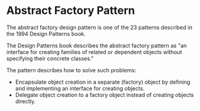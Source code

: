 # Abstract Factory Pattern

The abstract factory design pattern is one of the 23 patterns described in the 1994 Design Patterns book. 

The Design Patterns book describes the abstract factory pattern as "an interface for creating families of related or dependent objects without specifying their concrete classes."

The pattern describes how to solve such problems:

- Encapsulate object creation in a separate (factory) object by defining and implementing an interface for creating objects.
- Delegate object creation to a factory object instead of creating objects directly.
